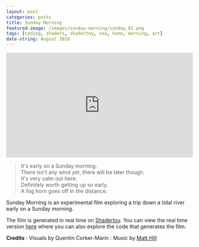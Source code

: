 ```yaml
---
layout: post
categories: posts
title: Sunday Morning
featured-image: /images/sunday-morning/sunday_01.png
tags: [coding, shaders, shadertoy, sea, home, morning, art]
date-string: August 2018
---
```



<center>
<div style="position:relative;padding-top:56.25%;">
<iframe src="https://player.vimeo.com/video/333332109?loop=1&title=0&byline=0&portrait=0" width="640" height="400" frameborder="0" allow="autoplay; fullscreen" allowfullscreen style="position:absolute;top:0;left:0;width:100%;height:100%;"></iframe>
</div>
</center>

>It's early on a Sunday morning.  
>There isn't any wind yet, there will be later though.  
>It's very calm out here.  
>Definitely worth getting up so early.  
>A fog horn goes off in the distance.


Sunday Morning is an experimental film exploring a trip down a tidal river early on a Sunday morning.


The film is generated in real time on [Shadertoy](https://www.shadertoy.com/). You can view the real time version [here](https://www.shadertoy.com/view/Mtdyzl) where you can also explore the code that generates the film.


**Credits**
: Visuals by Quentin Corker-Marin
: Music by [Matt Hill](http://mat-hill.com/)
